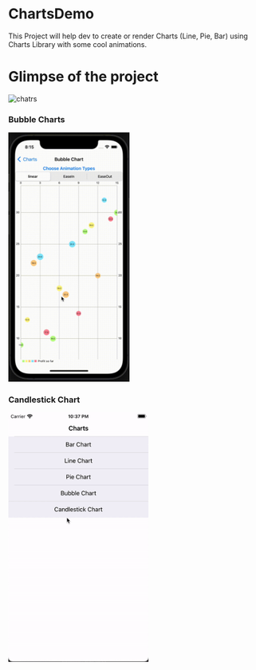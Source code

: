 # ChartsDemo
This Project will help dev to create or render Charts (Line, Pie, Bar) using Charts Library with some cool animations.
# Glimpse of the project
![chatrs](https://github.com/randhirkumar65/ChartsDemo/blob/master/charts.gif)

### Bubble Charts

<img src="https://github.com/TeaTalkInternal/github_assets/blob/master/gifs/bubble-chart-demo.gif" height="500em">

### Candlestick Chart

<img src="/gifs/candlestick_chart.gif" height="500em">
